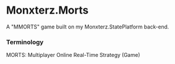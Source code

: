 # Monxterz.Morts

A "MMORTS" game built on my Monxterz.StatePlatform back-end.

### Terminology

MORTS: Multiplayer Online Real-Time Strategy (Game)
